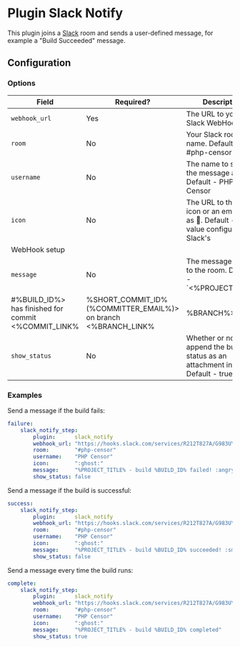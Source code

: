 Plugin Slack Notify
===================

This plugin joins a [Slack](https://www.slack.com/) room and sends a user-defined message, for example a "Build 
Succeeded" message.

Configuration
-------------

### Options

| Field | Required? | Description |
|-------|-----------|-------------|
| `webhook_url` | Yes | The URL to your Slack WebHook |
| `room`      | No | Your Slack room name. Default - #php-censor |
| `username`  | No | The name to send the message as. Default - PHP Censor |
| `icon`      | No | The URL to the user icon or an emoji such as :ghost:. Default - The value configured on Slack's 
WebHook setup |
| `message`   | No | The message to send to the room. Default - `<%PROJECT_LINK%|%PROJECT_TITLE%> - <%BUILD_LINK%|Build 
#%BUILD_ID%> has finished for commit <%COMMIT_LINK%|%SHORT_COMMIT_ID% (%COMMITTER_EMAIL%)> on branch <%BRANCH_LINK%|%BRANCH%>` |
| `show_status` | No | Whether or not to append the build status as an attachment in slack. Default - true

### Examples

Send a message if the build fails:

```yml
failure:
    slack_notify_step:
        plugin:      slack_notify
        webhook_url: "https://hooks.slack.com/services/R212T827A/G983UY31U/aIp0yuW9u0iTqwAMOEwTg"
        room:        "#php-censor"
        username:    "PHP Censor"
        icon:        ":ghost:"
        message:     "%PROJECT_TITLE% - build %BUILD_ID% failed! :angry:"
        show_status: false
```

Send a message if the build is successful:

```yml
success:
    slack_notify_step:
        plugin:      slack_notify
        webhook_url: "https://hooks.slack.com/services/R212T827A/G983UY31U/aIp0yuW9u0iTqwAMOEwTg"
        room:        "#php-censor"
        username:    "PHP Censor"
        icon:        ":ghost:"
        message:     "%PROJECT_TITLE% - build %BUILD_ID% succeeded! :smiley:"
        show_status: false
```

Send a message every time the build runs:

```yml
complete:
    slack_notify_step:
        plugin:      slack_notify
        webhook_url: "https://hooks.slack.com/services/R212T827A/G983UY31U/aIp0yuW9u0iTqwAMOEwTg"
        room:        "#php-censor"
        username:    "PHP Censor"
        icon:        ":ghost:"
        message:     "%PROJECT_TITLE% - build %BUILD_ID% completed"
        show_status: true
```
